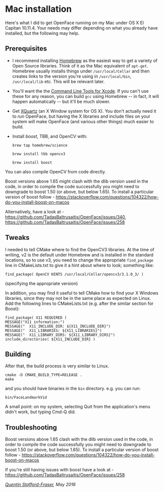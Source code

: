 # Mac installation

Here's what I did to get OpenFace running on my Mac under OS X El Capitan 10.11.4.  Your needs may differ depending on what you already have installed, but the following may help.

## Prerequisites

* I recommend installing [Homebrew](http://brew.sh) as the easiest way to get a variety of Open Source libraries.  Think of it as the Mac equivalent of `apt-get`.  Homebrew usually installs things under `/usr/local/Cellar` and then creates links to the version you're using in `/usr/local/bin`, `/usr/local/lib` etc.  This will be relevant later.

* You'll want the the [Command Line Tools for Xcode](https://developer.apple.com/downloads/). If you can't use these for any reason, you can build `gcc` using Homebrew -- in fact, it will happen automatically -- but it'll be much slower.

* Get [XQuartz](https://www.xquartz.org) (an X Window system for OS X).  You don't actually need it to *run* OpenFace, but having the X libraries and include files on your system will make OpenFace (and various other things) much easier to build.

* Install *boost*, TBB, and OpenCV with:

    `brew tap homebrew/science`

    `brew install tbb opencv3`

    `brew install boost`

You can also compile OpenCV from code directly.

Boost versions above 1.65 might clash with the dlib version used in the code, in order to compile the code successfully you might need to downgrade to boost 1.50 (or above, but below 1.65). To install a particular version of boost follow - https://stackoverflow.com/questions/104322/how-do-you-install-boost-on-macos

Alternatively, have a look at - https://github.com/TadasBaltrusaitis/OpenFace/issues/340, https://github.com/TadasBaltrusaitis/OpenFace/issues/258

## Tweaks

I needed to tell CMake where to find the OpenCV3 libraries.  At the time of writing, v2 is the default under Homebrew and is installed in the standard locations, so to use v3, you need to change the appropriate `find_package` line in CMakeLists.txt to give it a hint about where to look; something like:

    find_package( OpenCV HINTS /usr/local/Cellar/opencv3/3.1.0_3/ )

(specifying the appropriate version)

In addition, you may find it useful to tell CMake how to find your X Windows libraries, since they may not be in the same place as expected on Linux.  Add the following lines to CMakeLists.txt (e.g. after the similar section for Boost):

    find_package( X11 REQUIRED )
    MESSAGE("X11 information:")
    MESSAGE("  X11_INCLUDE_DIR: ${X11_INCLUDE_DIR}")
    MESSAGE("  X11_LIBRARIES: ${X11_LIBRARIES}")
    MESSAGE("  X11_LIBRARY_DIRS: ${X11_LIBRARY_DIRS}")
    include_directories( ${X11_INCLUDE_DIR} )

## Building

After that, the build process is very similar to Linux.

    cmake -D CMAKE_BUILD_TYPE=RELEASE .
    make

and you should have binaries in the `bin` directory. e.g. you can run:

    bin/FaceLandmarkVid

A small point: on my system, selecting Quit from the application's menu didn't work, but typing Cmd-Q did.

## Troubleshooting

Boost versions above 1.65 clash with the dlib version used in the code, in order to compile the code successfully you might need to downgrade to boost 1.50 (or above, but below 1.65). To install a particular version of boost follow - https://stackoverflow.com/questions/104322/how-do-you-install-boost-on-macos

If you're still having issues with boost have a look at - https://github.com/TadasBaltrusaitis/OpenFace/issues/258

*[Quentin Stafford-Fraser](http://quentinsf.com), May 2016*


